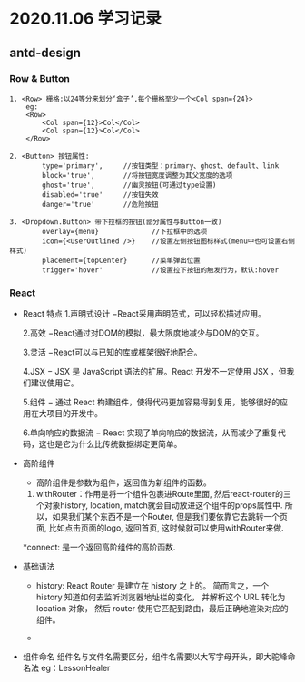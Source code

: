 # 2020.11.06 学习记录

## antd-design

### Row & Button

    1. <Row> 栅格:以24等分来划分‘盒子’,每个栅格至少一个<Col span={24}> 
        eg: 
        <Row>
            <Col span={12}>Col</Col>
            <Col span={12}>Col</Col>
        </Row>

    2. <Button> 按钮属性: 
            type='primary',     //按钮类型：primary、ghost、default、link
            block='true',       //将按钮宽度调整为其父宽度的选项
            ghost='true',       //幽灵按钮(可通过type设置)
            disabled='true'     //按钮失效
            danger='true'       //危险按钮

    3. <Dropdown.Button> 带下拉框的按钮(部分属性与Button一致)
            overlay={menu}             //下拉框中的选项
            icon={<UserOutlined />}    //设置左侧按钮图标样式(menu中也可设置右侧样式)
            placement={topCenter}      //菜单弹出位置
            trigger='hover'            //设置拉下按钮的触发行为，默认:hover

### React 
- React 特点
    1.声明式设计 −React采用声明范式，可以轻松描述应用。

    2.高效 −React通过对DOM的模拟，最大限度地减少与DOM的交互。

    3.灵活 −React可以与已知的库或框架很好地配合。

    4.JSX − JSX 是 JavaScript 语法的扩展。React 开发不一定使用 JSX ，但我们建议使用它。

    5.组件 − 通过 React 构建组件，使得代码更加容易得到复用，能够很好的应用在大项目的开发中。

    6.单向响应的数据流 − React 实现了单向响应的数据流，从而减少了重复代码，这也是它为什么比传统数据绑定更简单。

- 高阶组件
    - 高阶组件是参数为组件，返回值为新组件的函数。

    1. withRouter：作用是将一个组件包裹进Route里面, 然后react-router的三个对象history, location, match就会自动放进这个组件的props属性中. 所以，如果我们某个东西不是一个Router, 但是我们要依靠它去跳转一个页面, 比如点击页面的logo, 返回首页, 这时候就可以使用withRouter来做.

    *connect: 是一个返回高阶组件的高阶函数.

- 基础语法
    - history:
        React Router 是建立在 history 之上的。 简而言之，一个 history 知道如何去监听浏览器地址栏的变化， 并解析这个 URL 转化为 location 对象， 然后 router 使用它匹配到路由，最后正确地渲染对应的组件。
    
    - 

- 组件命名
    组件名与文件名需要区分，组件名需要以大写字母开头，即大驼峰命名法 eg：LessonHealer